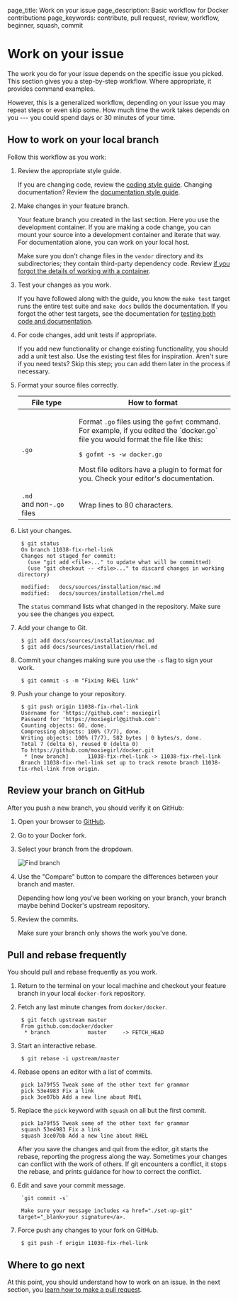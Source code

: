 page_title: Work on your issue
page_description: Basic workflow for Docker contributions
page_keywords: contribute, pull request, review, workflow, beginner, squash, commit


# Work on your issue

The work you do for your issue depends on the specific issue you picked.
This section gives you a step-by-step workflow. Where appropriate, it provides
command examples. 

However, this is a generalized workflow, depending on your issue you may repeat
steps or even skip some. How much time the work takes depends on you --- you
could spend days or 30 minutes of your time.

## How to work on your local branch

Follow this workflow as you work:

1. Review the appropriate style guide.

    If you are changing code, review the <a href="../coding-style"
    target="_blank">coding style guide</a>. Changing documentation? Review the
    <a href="../doc-style" target="_blank">documentation style guide</a>. 
	
2. Make changes in your feature branch.

    Your feature branch you created in the last section. Here you use the
    development container. If you are making a code change, you can mount your
    source into a development container and iterate that way. For documentation
    alone, you can work on your local host. 

    Make sure you don't change files in the `vendor` directory and its
    subdirectories; they contain third-party dependency code. Review <a
    href="../set-up-dev-env" target="_blank">if you forgot the details of
    working with a container</a>.


3. Test your changes as you work.

    If you have followed along with the guide, you know the `make test` target
    runs the entire test suite and `make docs` builds the documentation. If you
    forgot the other test targets, see the documentation for <a
    href="../test-and-docs" target="_blank">testing both code and
    documentation</a>.  
	
4. For code changes, add unit tests if appropriate.

    If you add new functionality or change existing functionality, you should
    add a unit test also. Use the existing test files for inspiration. Aren't
    sure if you need tests? Skip this step; you can add them later in the
    process if necessary.
	
5. Format your source files correctly.

    <table>
      <thead>
      <tr>
        <th>File type</th>
        <th>How to format</th>
      </tr>
      </thead>
      <tbody>
      <tr>
        <td><code>.go</code></td>
        <td>
            <p>
            Format <code>.go</code> files using the <code>gofmt</code> command.
            For example, if you edited the `docker.go` file you would format the file
            like this:
            </p>
            <p><code>$ gofmt -s -w docker.go</code></p>
            <p>
            Most file editors have a plugin to format for you. Check your editor's
            documentation.
            </p>
        </td>
      </tr>
      <tr>
        <td style="white-space: nowrap"><code>.md</code> and non-<code>.go</code> files</td>
        <td>Wrap lines to 80 characters.</td>
      </tr>
      </tbody>
    </table>

6. List your changes.

        $ git status
        On branch 11038-fix-rhel-link
        Changes not staged for commit:
          (use "git add <file>..." to update what will be committed)
          (use "git checkout -- <file>..." to discard changes in working directory)

        modified:   docs/sources/installation/mac.md
        modified:   docs/sources/installation/rhel.md

    The `status` command lists what changed in the repository. Make sure you see
    the changes you expect.

7. Add your change to Git.

        $ git add docs/sources/installation/mac.md
        $ git add docs/sources/installation/rhel.md


8. Commit your changes making sure you use the `-s` flag to sign your work.

        $ git commit -s -m "Fixing RHEL link"

9. Push your change to your repository.

        $ git push origin 11038-fix-rhel-link
        Username for 'https://github.com': moxiegirl
        Password for 'https://moxiegirl@github.com': 
        Counting objects: 60, done.
        Compressing objects: 100% (7/7), done.
        Writing objects: 100% (7/7), 582 bytes | 0 bytes/s, done.
        Total 7 (delta 6), reused 0 (delta 0)
        To https://github.com/moxiegirl/docker.git
         * [new branch]      11038-fix-rhel-link -> 11038-fix-rhel-link
        Branch 11038-fix-rhel-link set up to track remote branch 11038-fix-rhel-link from origin.

## Review your branch on GitHub

After you push a new branch, you should verify it on GitHub:

1. Open your browser to <a href="https://github.com" target="_blank">GitHub</a>.

2. Go to your Docker fork.

3. Select your branch from the dropdown.

	![Find branch](/project/images/locate_branch.png)
	
4. Use the "Compare" button to compare the differences between your branch and master.

	 Depending how long you've been working on your branch, your branch maybe
	 behind Docker's upstream repository. 
	 
5. Review the commits.

	 Make sure your branch only shows the work you've done.
	 
## Pull and rebase frequently

You should pull and rebase frequently as you work.  

1. Return to the terminal on your local machine and checkout your
    feature branch in your local `docker-fork` repository.   

2. Fetch any last minute changes from `docker/docker`.

        $ git fetch upstream master
        From github.com:docker/docker
         * branch            master     -> FETCH_HEAD

3. Start an interactive rebase.

        $ git rebase -i upstream/master

4. Rebase opens an editor with a list of commits.

        pick 1a79f55 Tweak some of the other text for grammar
        pick 53e4983 Fix a link
        pick 3ce07bb Add a new line about RHEL

5. Replace the `pick` keyword with `squash` on all but the first commit.

        pick 1a79f55 Tweak some of the other text for grammar
        squash 53e4983 Fix a link
        squash 3ce07bb Add a new line about RHEL

    After you save the changes and quit from the editor, git starts
    the rebase, reporting the progress along the way. Sometimes
    your changes can conflict with the work of others. If git
    encounters a conflict, it stops the rebase, and prints guidance
    for how to correct the conflict.

6. Edit and save your commit message.

		`git commit -s`

		Make sure your message includes <a href="./set-up-git" target="_blank>your signature</a>.

7. Force push any changes to your fork on GitHub.

        $ git push -f origin 11038-fix-rhel-link


## Where to go next

At this point, you should understand how to work on an issue. In the next
section, you [learn how to make a pull request](/project/create-pr/).
